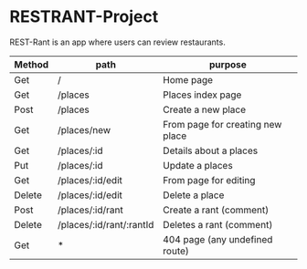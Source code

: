 # RESTRANT-Project
REST-Rant is an app where users can review restaurants.

| Method | path | purpose |
|--------|------|---------|
| Get | / | Home page |
| Get | /places | Places index page |
| Post | /places | Create a new place |
| Get | /places/new | From page for creating new place |
| Get | /places/:id | Details about a places |
| Put | /places/:id | Update a places |
| Get | /places/:id/edit | From page for editing |
| Delete | /places/:id/edit | Delete a place |
| Post | /places/:id/rant | Create a rant (comment) |
| Delete | /places/:id/rant/:rantId | Deletes a rant (comment) |
| Get | * | 404 page (any undefined route) |